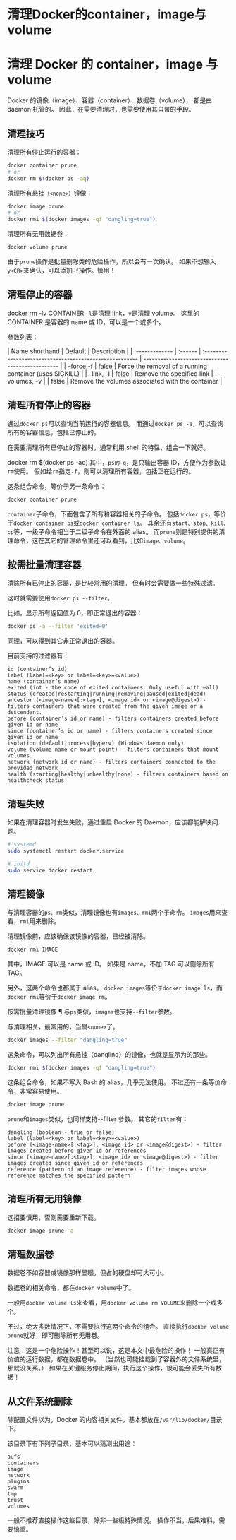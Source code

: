 # 清理Docker的container，image与volume


# 清理 Docker 的 container，image 与 volume

Docker 的镜像（image）、容器（container）、数据卷（volume）， 都是由 daemon 托管的。 因此，在需要清理时，也需要使用其自带的手段。

## 清理技巧

清理所有停止运行的容器：

```sh
docker container prune
# or
docker rm $(docker ps -aq)
```

清理所有悬挂`（<none>）`镜像：

```sh
docker image prune
# or
docker rmi $(docker images -qf "dangling=true")
```

清理所有无用数据卷：

```sh
docker volume prune
```

由于`prune`操作是批量删除类的危险操作，所以会有一次确认。 如果不想输入`y<CR>`来确认，可以添加`-f`操作。慎用！

## 清理停止的容器

docker rm -lv CONTAINER
`-l`是清理 link，`v`是清理 volume。 这里的 CONTAINER 是容器的 name 或 ID，可以是一个或多个。

参数列表：

| Name shorthand | Default | Description                                             |
| :------------- | :------ | :------------------------------------------------------ | ------------------------------------------------ |
| –force,-f      | false   | Force the removal of a running container (uses SIGKILL) |
| –link, -l      | false   | Remove the specified link                               |
| –volumes, -v   |         | false                                                   | Remove the volumes associated with the container |

## 清理所有停止的容器

通过`docker ps`可以查询当前运行的容器信息。 而通过`docker ps -a`，可以查询所有的容器信息，包括已停止的。

在需要清理所有已停止的容器时，通常利用 shell 的特性，组合一下就好。

docker rm $(docker ps -aq)
其中，`ps的-q`，是只输出容器 ID，方便作为参数让`rm`使用。 假如给`rm`指定`-f`，则可以清理所有容器，包括正在运行的。

这条组合命令，等价于另一条命令：

```sh
docker container prune
```

`container`子命令，下面包含了所有和容器相关的子命令。 包括`docker ps`，等价于`docker container ps`或`docker container ls`。 其余还有`start、stop、kill、cp`等，一级子命令相当于二级子命令在外面的 alias。 而`prune`则是特别提供的清理命令，这在其它的管理命令里还可以看到，比如`image、volume`。

## 按需批量清理容器

清除所有已停止的容器，是比较常用的清理。 但有时会需要做一些特殊过滤。

这时就需要使用`docker ps --filter`。

比如，显示所有返回值为 0，即正常退出的容器：

```sh
docker ps -a --filter 'exited=0'
```

同理，可以得到其它非正常退出的容器。

目前支持的过滤器有：

```
id (container’s id)
label (label=<key> or label=<key>=<value>)
name (container’s name)
exited (int - the code of exited containers. Only useful with –all)
status (created|restarting|running|removing|paused|exited|dead)
ancestor (<image-name>[:<tag>], <image id> or <image@digest>) - filters containers that were created from the given image or a descendant.
before (container’s id or name) - filters containers created before given id or name
since (container’s id or name) - filters containers created since given id or name
isolation (default|process|hyperv) (Windows daemon only)
volume (volume name or mount point) - filters containers that mount volumes.
network (network id or name) - filters containers connected to the provided network
health (starting|healthy|unhealthy|none) - filters containers based on healthcheck status
```

## 清理失败

如果在清理容器时发生失败，通过重启 Docker 的 Daemon，应该都能解决问题。

```sh
# systemd
sudo systemctl restart docker.service

# initd
sudo service docker restart
```

## 清理镜像

与清理容器的`ps、rm`类似，清理镜像也有`images、rmi`两个子命令。 `images`用来查看，`rmi`用来删除。

清理镜像前，应该确保该镜像的容器，已经被清除。

```sh
docker rmi IMAGE
```

其中，IMAGE 可以是 name 或 ID。 如果是 name，不加 TAG 可以删除所有 TAG。

另外，这两个命令也都属于 alias。 `docker images`等价`于docker image ls`，而`docker rmi`等价于`docker image rm`。

按需批量清理镜像 ¶
与`ps`类似，`images`也支持`--filter`参数。

与清理相关，最常用的，当属`<none>`了。

```sh
docker images --filter "dangling=true"
```

这条命令，可以列出所有悬挂（dangling）的镜像，也就是显示为<none>的那些。

```sh
docker rmi $(docker images -qf "dangling=true")
```

这条组合命令，如果不写入 Bash 的 alias，几乎无法使用。 不过还有一条等价命令，非常容易使用。

```sh
docker image prune
```

`prune`和`images`类似，也同样支持--filter 参数。 其它的`filter`有：

```
dangling (boolean - true or false)
label (label=<key> or label=<key>=<value>)
before (<image-name>[:<tag>], <image id> or <image@digest>) - filter images created before given id or references
since (<image-name>[:<tag>], <image id> or <image@digest>) - filter images created since given id or references
reference (pattern of an image reference) - filter images whose reference matches the specified pattern
```

## 清理所有无用镜像

这招要慎用，否则需要重新下载。

```sh
docker image prune -a
```

## 清理数据卷

数据卷不如容器或镜像那样显眼，但占的硬盘却可大可小。

数据卷的相关命令，都在`docker volume`中了。

一般用`docker volume ls`来查看，用`docker volume rm VOLUME`来删除一个或多个。

不过，绝大多数情况下，不需要执行这两个命令的组合。 直接执行`docker volume prune`就好，即可删除所有无用卷。

注意：这是一个危险操作！甚至可以说，这是本文中最危险的操作！ 一般真正有价值的运行数据，都在数据卷中。 （当然也可能挂载到了容器外的文件系统里，那就没关系。） 如果在关键服务停止期间，执行这个操作，很可能会丢失所有数据！

## 从文件系统删除

除配置文件以为，Docker 的内容相关文件，基本都放在`/var/lib/docker/`目录下。

该目录下有下列子目录，基本可以猜测出用途：

```
aufs
containers
image
network
plugins
swarm
tmp
trust
volumes
```

一般不推荐直接操作这些目录，除非一些极特殊情况。 操作不当，后果难料，需要慎重。

